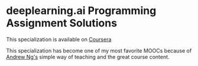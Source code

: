 # deeplearning.ai Programming Assignment Solutions

This specialization is available on [Coursera](https://www.coursera.org/specializations/deep-learning)

This specialization has become one of my most favorite MOOCs because of [Andrew Ng's](http://www.andrewng.org/) simple way of teaching and the great course content.


